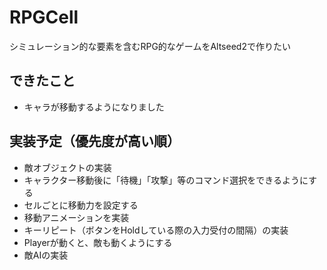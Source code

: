 # RPGCell
シミュレーション的な要素を含むRPG的なゲームをAltseed2で作りたい

## できたこと
- キャラが移動するようになりました
## 実装予定（優先度が高い順）
- 敵オブジェクトの実装
- キャラクター移動後に「待機」「攻撃」等のコマンド選択をできるようにする
- セルごとに移動力を設定する
- 移動アニメーションを実装
- キーリピート（ボタンをHoldしている際の入力受付の間隔）の実装
- Playerが動くと、敵も動くようにする
- 敵AIの実装
